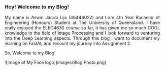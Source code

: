 
### Hey! Welcome to my Blog!

<div style="text-align: justify;">

My name is Aswin Jacob Lijo (46444022) and I am 4th Year Bachelor of Engineering (Honours) Student at The University of Queensland. I have really enjoyed the ELEC4630 course so far, it has given me so much COOL knowledge  in the field of Image Processing and I look forward to venturing into the Deep Learning aspects. Through this blog I want to document my learning on FastAI, and recount my journey into Assignment 2. 

So, Welcome to my Blog!

</div>

![Image of My Face logo](images/Blog Photo.png)
